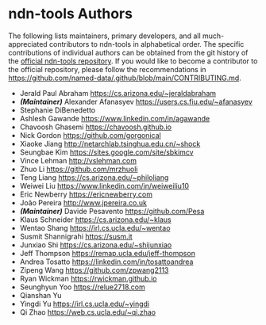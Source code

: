 # ndn-tools Authors

The following lists maintainers, primary developers, and all much-appreciated contributors to ndn-tools in alphabetical order.
The specific contributions of individual authors can be obtained from the git history of the [official ndn-tools repository](https://github.com/named-data/ndn-tools).
If you would like to become a contributor to the official repository, please follow the recommendations in <https://github.com/named-data/.github/blob/main/CONTRIBUTING.md>.

* Jerald Paul Abraham <https://cs.arizona.edu/~jeraldabraham>
* ***(Maintainer)*** Alexander Afanasyev <https://users.cs.fiu.edu/~afanasyev>
* Stephanie DiBenedetto
* Ashlesh Gawande <https://www.linkedin.com/in/agawande>
* Chavoosh Ghasemi <https://chavoosh.github.io>
* Nick Gordon <https://github.com/gorgonical>
* Xiaoke Jiang <http://netarchlab.tsinghua.edu.cn/~shock>
* Seungbae Kim <https://sites.google.com/site/sbkimcv>
* Vince Lehman <http://vslehman.com>
* Zhuo Li <https://github.com/mrzhuoli>
* Teng Liang <https://cs.arizona.edu/~philoliang>
* Weiwei Liu <https://www.linkedin.com/in/weiweiliu10>
* Eric Newberry <https://ericnewberry.com>
* João Pereira <http://www.jpereira.co.uk>
* ***(Maintainer)*** Davide Pesavento <https://github.com/Pesa>
* Klaus Schneider <https://cs.arizona.edu/~klaus>
* Wentao Shang <https://irl.cs.ucla.edu/~wentao>
* Susmit Shannigrahi <https://susm.it>
* Junxiao Shi <https://cs.arizona.edu/~shijunxiao>
* Jeff Thompson <https://remap.ucla.edu/jeff-thompson>
* Andrea Tosatto <https://linkedin.com/in/tosattoandrea>
* Zipeng Wang <https://github.com/zpwang2113>
* Ryan Wickman <https://rwickman.github.io>
* Seunghyun Yoo <https://relue2718.com>
* Qianshan Yu
* Yingdi Yu <https://irl.cs.ucla.edu/~yingdi>
* Qi Zhao <https://web.cs.ucla.edu/~qi.zhao>
